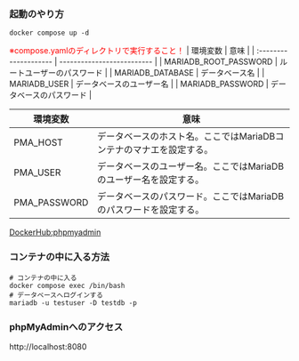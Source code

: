 ### 起動のやり方
```
docker compose up -d
```
<font color="red">※compose.yamlのディレクトリで実行すること！</font>
| 環境変数              | 意味                       | 
| :-------------------- | -------------------------- | 
| MARIADB_ROOT_PASSWORD | ルートユーザーのパスワード | 
| MARIADB_DATABASE      | データベース名             | 
| MARIADB_USER          | データベースのユーザー名   | 
| MARIADB_PASSWORD      | データベースのパスワード   |

| 環境変数     | 意味                                                                | 
| ------------ | ------------------------------------------------------------------- | 
| PMA_HOST     | データベースのホスト名。ここではMariaDBコンテナのマナエを設定する。 | 
| PMA_USER     | データベースのユーザー名。ここではMariaDBのユーザー名を設定する。   | 
| PMA_PASSWORD | データベースのパスワード。ここではMariaDBのパスワードを設定する。   | 

[DockerHub:phpmyadmin](https://hub.docker.com/_/phpmyadmin)

### コンテナの中に入る方法
```
# コンテナの中に入る
docker compose exec /bin/bash
# データベースへログインする
mariadb -u testuser -D testdb -p
```

### phpMyAdminへのアクセス
http://localhost:8080